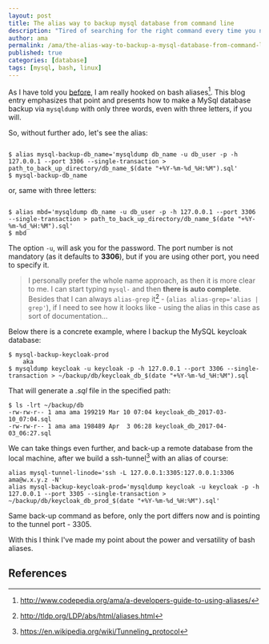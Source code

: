 ```yaml
---
layout: post
title: The alias way to backup mysql database from command line
description: "Tired of searching for the right command every time you need to back up a MySql database via mysqldump. Well make an alias out of it, and it should work for a while."
author: ama
permalink: /ama/the-alias-way-to-backup-a-mysql-database-from-command-line
published: true
categories: [database]
tags: [mysql, bash, linux]
---
```


As I have told you [before](http://www.codepedia.org/ama/a-developers-guide-to-using-aliases/), I am really hooked on bash aliases[^2].
 This blog entry emphasizes that point and presents how to make a MySql database backup via `mysqldump` with only three words, even with three letters, if you will.

[^1]: <http://tldp.org/LDP/abs/html/aliases.html>
[^2]: <http://www.codepedia.org/ama/a-developers-guide-to-using-aliases/>

So, without further ado, let's see the alias:

```

$ alias mysql-backup-db_name='mysqldump db_name -u db_user -p -h 127.0.0.1 --port 3306 --single-transaction > path_to_back_up_directory/db_name_$(date "+%Y-%m-%d_%H:%M").sql'
$ mysql-backup-db_name
```

or, same with three letters:

```

$ alias mbd='mysqldump db_name -u db_user -p -h 127.0.0.1 --port 3306 --single-transaction > path_to_back_up_directory/db_name_$(date "+%Y-%m-%d_%H:%M").sql'
$ mbd
```

<!--more-->

The option `-u`, will ask you for the password. The port number is not mandatory (as it defaults to **3306**), but if you are using other port, you need to specify it.

> I personally prefer the whole name approach, as then it is more clear to me. I can start typing `mysql-` and then **there is auto complete**. Besides that I can always `alias-grep` it[^1] - (`alias alias-grep='alias | grep'`),
 if I need to see how it looks like - using the alias in this case as sort of documentation...

Below there is a concrete example, where I backup the MySQL keycloak database:

```
$ mysql-backup-keycloak-prod
    aka
$ mysqldump keycloak -u keycloak -p -h 127.0.0.1 --port 3306 --single-transaction > ~/backup/db/keycloak_db_$(date "+%Y-%m-%d_%H:%M").sql
```

That will generate a _.sql_ file in the specified path:

```
$ ls -lrt ~/backup/db
-rw-rw-r-- 1 ama ama 199219 Mar 10 07:04 keycloak_db_2017-03-10_07:04.sql
-rw-rw-r-- 1 ama ama 198489 Apr  3 06:28 keycloak_db_2017-04-03_06:27.sql
```

We can take things even further, and back-up a remote database from the local machine, after we build a ssh-tunnel[^3] with an alias of course:

```
alias mysql-tunnel-linode='ssh -L 127.0.0.1:3305:127.0.0.1:3306 ama@w.x.y.z -N'
alias mysql-backup-keycloak-prod='mysqldump keycloak -u keycloak -p -h 127.0.0.1 --port 3305 --single-transaction > ~/backup/db/keycloak_db_prod_$(date "+%Y-%m-%d_%H:%M").sql'
```

Same back-up command as before, only the port differs now and is pointing to the tunnel port - 3305.

With this I think I've made my point about the power and versatility of bash aliases.


[^3]: <https://en.wikipedia.org/wiki/Tunneling_protocol>

## References
